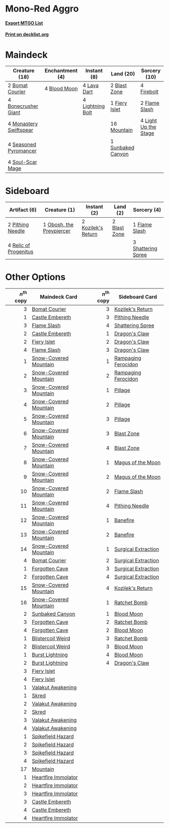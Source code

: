 # Mono-Red Aggro

#### [Export MTGO List](../collection/Mono-Red%20Aggro/Mono-Red%20Aggro.txt)
#### [Print on decklist.org](http://decklist.org/?deckmain=2%09Blast%20Zone%0A4%09Blood%20Moon%0A2%09Bomat%20Courier%0A4%09Bonecrusher%20Giant%0A1%09Fiery%20Islet%0A4%09Firebolt%0A2%09Flame%20Slash%0A4%09Lava%20Dart%0A4%09Light%20Up%20the%20Stage%0A4%09Lightning%20Bolt%0A4%09Monastery%20Swiftspear%0A16%09Mountain%0A4%09Seasoned%20Pyromancer%0A4%09Soul-Scar%20Mage%0A1%09Sunbaked%20Canyon&deckside=2%09Blast%20Zone%0A1%09Flame%20Slash%0A2%09Kozilek's%20Return%0A1%09Obosh,%20the%20Preypiercer%0A2%09Pithing%20Needle%0A4%09Relic%20of%20Progenitus%0A3%09Shattering%20Spree)
# Maindeck

|                                          Creature (18)                                          |                                   Enchantment (4)                                    |                                      Instant (8)                                       |                                         Land (20)                                          |                                         Sorcery (10)                                          |
|-------------------------------------------------------------------------------------------------|--------------------------------------------------------------------------------------|----------------------------------------------------------------------------------------|--------------------------------------------------------------------------------------------|-----------------------------------------------------------------------------------------------|
|2 [Bomat Courier](http://gatherer.wizards.com/Pages/Card/Details.aspx?multiverseid=417772)       |4 [Blood Moon](http://gatherer.wizards.com/Pages/Card/Details.aspx?multiverseid=45386)|4 [Lava Dart](http://gatherer.wizards.com/Pages/Card/Details.aspx?multiverseid=29766)   |2 [Blast Zone](http://gatherer.wizards.com/Pages/Card/Details.aspx?multiverseid=461171)     |4 [Firebolt](http://gatherer.wizards.com/Pages/Card/Details.aspx?multiverseid=189236)          |
|4 [Bonecrusher Giant](http://gatherer.wizards.com/Pages/Card/Details.aspx?multiverseid=473077)   |                                                                                      |4 [Lightning Bolt](http://gatherer.wizards.com/Pages/Card/Details.aspx?multiverseid=806)|1 [Fiery Islet](http://gatherer.wizards.com/Pages/Card/Details.aspx?multiverseid=464187)    |2 [Flame Slash](http://gatherer.wizards.com/Pages/Card/Details.aspx?multiverseid=416914)       |
|4 [Monastery Swiftspear](http://gatherer.wizards.com/Pages/Card/Details.aspx?multiverseid=438706)|                                                                                      |                                                                                        |16 [Mountain](http://gatherer.wizards.com/Pages/Card/Details.aspx?multiverseid=439859)      |4 [Light Up the Stage](http://gatherer.wizards.com/Pages/Card/Details.aspx?multiverseid=457251)|
|4 [Seasoned Pyromancer](http://gatherer.wizards.com/Pages/Card/Details.aspx?multiverseid=464094) |                                                                                      |                                                                                        |1 [Sunbaked Canyon](http://gatherer.wizards.com/Pages/Card/Details.aspx?multiverseid=464196)|                                                                                               |
|4 [Soul-Scar Mage](http://gatherer.wizards.com/Pages/Card/Details.aspx?multiverseid=426850)      |                                                                                      |                                                                                        |                                                                                            |                                                                                               |


# Sideboard

|                                          Artifact (6)                                          |                                           Creature (1)                                            |                                         Instant (2)                                         |                                       Land (2)                                        |                                         Sorcery (4)                                         |
|------------------------------------------------------------------------------------------------|---------------------------------------------------------------------------------------------------|---------------------------------------------------------------------------------------------|---------------------------------------------------------------------------------------|---------------------------------------------------------------------------------------------|
|2 [Pithing Needle](http://gatherer.wizards.com/Pages/Card/Details.aspx?multiverseid=129526)     |1 [Obosh, the Preypiercer](http://gatherer.wizards.com/Pages/Card/Details.aspx?multiverseid=479748)|2 [Kozilek's Return](http://gatherer.wizards.com/Pages/Card/Details.aspx?multiverseid=407608)|2 [Blast Zone](http://gatherer.wizards.com/Pages/Card/Details.aspx?multiverseid=461171)|1 [Flame Slash](http://gatherer.wizards.com/Pages/Card/Details.aspx?multiverseid=416914)     |
|4 [Relic of Progenitus](http://gatherer.wizards.com/Pages/Card/Details.aspx?multiverseid=174824)|                                                                                                   |                                                                                             |                                                                                       |3 [Shattering Spree](http://gatherer.wizards.com/Pages/Card/Details.aspx?multiverseid=456224)|


# Other Options

|*n*<sup>th</sup> copy|                                         Maindeck Card                                          |*n*<sup>th</sup> copy|                                        Sideboard Card                                        |
|--------------------:|------------------------------------------------------------------------------------------------|--------------------:|----------------------------------------------------------------------------------------------|
|                    3|[Bomat Courier](http://gatherer.wizards.com/Pages/Card/Details.aspx?multiverseid=417772)        |                    3|[Kozilek's Return](http://gatherer.wizards.com/Pages/Card/Details.aspx?multiverseid=407608)   |
|                    1|[Castle Embereth](http://gatherer.wizards.com/Pages/Card/Details.aspx?multiverseid=473201)      |                    3|[Pithing Needle](http://gatherer.wizards.com/Pages/Card/Details.aspx?multiverseid=129526)     |
|                    3|[Flame Slash](http://gatherer.wizards.com/Pages/Card/Details.aspx?multiverseid=416914)          |                    4|[Shattering Spree](http://gatherer.wizards.com/Pages/Card/Details.aspx?multiverseid=456224)   |
|                    2|[Castle Embereth](http://gatherer.wizards.com/Pages/Card/Details.aspx?multiverseid=473201)      |                    1|[Dragon's Claw](http://gatherer.wizards.com/Pages/Card/Details.aspx?multiverseid=129527)      |
|                    2|[Fiery Islet](http://gatherer.wizards.com/Pages/Card/Details.aspx?multiverseid=464187)          |                    2|[Dragon's Claw](http://gatherer.wizards.com/Pages/Card/Details.aspx?multiverseid=129527)      |
|                    4|[Flame Slash](http://gatherer.wizards.com/Pages/Card/Details.aspx?multiverseid=416914)          |                    3|[Dragon's Claw](http://gatherer.wizards.com/Pages/Card/Details.aspx?multiverseid=129527)      |
|                    1|[Snow-Covered Mountain](http://gatherer.wizards.com/Pages/Card/Details.aspx?multiverseid=121233)|                    1|[Rampaging Ferocidon](http://gatherer.wizards.com/Pages/Card/Details.aspx?multiverseid=435308)|
|                    2|[Snow-Covered Mountain](http://gatherer.wizards.com/Pages/Card/Details.aspx?multiverseid=121233)|                    2|[Rampaging Ferocidon](http://gatherer.wizards.com/Pages/Card/Details.aspx?multiverseid=435308)|
|                    3|[Snow-Covered Mountain](http://gatherer.wizards.com/Pages/Card/Details.aspx?multiverseid=121233)|                    1|[Pillage](http://gatherer.wizards.com/Pages/Card/Details.aspx?multiverseid=14755)             |
|                    4|[Snow-Covered Mountain](http://gatherer.wizards.com/Pages/Card/Details.aspx?multiverseid=121233)|                    2|[Pillage](http://gatherer.wizards.com/Pages/Card/Details.aspx?multiverseid=14755)             |
|                    5|[Snow-Covered Mountain](http://gatherer.wizards.com/Pages/Card/Details.aspx?multiverseid=121233)|                    3|[Pillage](http://gatherer.wizards.com/Pages/Card/Details.aspx?multiverseid=14755)             |
|                    6|[Snow-Covered Mountain](http://gatherer.wizards.com/Pages/Card/Details.aspx?multiverseid=121233)|                    3|[Blast Zone](http://gatherer.wizards.com/Pages/Card/Details.aspx?multiverseid=461171)         |
|                    7|[Snow-Covered Mountain](http://gatherer.wizards.com/Pages/Card/Details.aspx?multiverseid=121233)|                    4|[Blast Zone](http://gatherer.wizards.com/Pages/Card/Details.aspx?multiverseid=461171)         |
|                    8|[Snow-Covered Mountain](http://gatherer.wizards.com/Pages/Card/Details.aspx?multiverseid=121233)|                    1|[Magus of the Moon](http://gatherer.wizards.com/Pages/Card/Details.aspx?multiverseid=136152)  |
|                    9|[Snow-Covered Mountain](http://gatherer.wizards.com/Pages/Card/Details.aspx?multiverseid=121233)|                    2|[Magus of the Moon](http://gatherer.wizards.com/Pages/Card/Details.aspx?multiverseid=136152)  |
|                   10|[Snow-Covered Mountain](http://gatherer.wizards.com/Pages/Card/Details.aspx?multiverseid=121233)|                    2|[Flame Slash](http://gatherer.wizards.com/Pages/Card/Details.aspx?multiverseid=416914)        |
|                   11|[Snow-Covered Mountain](http://gatherer.wizards.com/Pages/Card/Details.aspx?multiverseid=121233)|                    4|[Pithing Needle](http://gatherer.wizards.com/Pages/Card/Details.aspx?multiverseid=129526)     |
|                   12|[Snow-Covered Mountain](http://gatherer.wizards.com/Pages/Card/Details.aspx?multiverseid=121233)|                    1|[Banefire](http://gatherer.wizards.com/Pages/Card/Details.aspx?multiverseid=186613)           |
|                   13|[Snow-Covered Mountain](http://gatherer.wizards.com/Pages/Card/Details.aspx?multiverseid=121233)|                    2|[Banefire](http://gatherer.wizards.com/Pages/Card/Details.aspx?multiverseid=186613)           |
|                   14|[Snow-Covered Mountain](http://gatherer.wizards.com/Pages/Card/Details.aspx?multiverseid=121233)|                    1|[Surgical Extraction](http://gatherer.wizards.com/Pages/Card/Details.aspx?multiverseid=397706)|
|                    4|[Bomat Courier](http://gatherer.wizards.com/Pages/Card/Details.aspx?multiverseid=417772)        |                    2|[Surgical Extraction](http://gatherer.wizards.com/Pages/Card/Details.aspx?multiverseid=397706)|
|                    1|[Forgotten Cave](http://gatherer.wizards.com/Pages/Card/Details.aspx?multiverseid=376344)       |                    3|[Surgical Extraction](http://gatherer.wizards.com/Pages/Card/Details.aspx?multiverseid=397706)|
|                    2|[Forgotten Cave](http://gatherer.wizards.com/Pages/Card/Details.aspx?multiverseid=376344)       |                    4|[Surgical Extraction](http://gatherer.wizards.com/Pages/Card/Details.aspx?multiverseid=397706)|
|                   15|[Snow-Covered Mountain](http://gatherer.wizards.com/Pages/Card/Details.aspx?multiverseid=121233)|                    4|[Kozilek's Return](http://gatherer.wizards.com/Pages/Card/Details.aspx?multiverseid=407608)   |
|                   16|[Snow-Covered Mountain](http://gatherer.wizards.com/Pages/Card/Details.aspx?multiverseid=121233)|                    1|[Ratchet Bomb](http://gatherer.wizards.com/Pages/Card/Details.aspx?multiverseid=370623)       |
|                    2|[Sunbaked Canyon](http://gatherer.wizards.com/Pages/Card/Details.aspx?multiverseid=464196)      |                    1|[Blood Moon](http://gatherer.wizards.com/Pages/Card/Details.aspx?multiverseid=45386)          |
|                    3|[Forgotten Cave](http://gatherer.wizards.com/Pages/Card/Details.aspx?multiverseid=376344)       |                    2|[Ratchet Bomb](http://gatherer.wizards.com/Pages/Card/Details.aspx?multiverseid=370623)       |
|                    4|[Forgotten Cave](http://gatherer.wizards.com/Pages/Card/Details.aspx?multiverseid=376344)       |                    2|[Blood Moon](http://gatherer.wizards.com/Pages/Card/Details.aspx?multiverseid=45386)          |
|                    1|[Blistercoil Weird](http://gatherer.wizards.com/Pages/Card/Details.aspx?multiverseid=289222)    |                    3|[Ratchet Bomb](http://gatherer.wizards.com/Pages/Card/Details.aspx?multiverseid=370623)       |
|                    2|[Blistercoil Weird](http://gatherer.wizards.com/Pages/Card/Details.aspx?multiverseid=289222)    |                    3|[Blood Moon](http://gatherer.wizards.com/Pages/Card/Details.aspx?multiverseid=45386)          |
|                    1|[Burst Lightning](http://gatherer.wizards.com/Pages/Card/Details.aspx?multiverseid=397662)      |                    4|[Blood Moon](http://gatherer.wizards.com/Pages/Card/Details.aspx?multiverseid=45386)          |
|                    2|[Burst Lightning](http://gatherer.wizards.com/Pages/Card/Details.aspx?multiverseid=397662)      |                    4|[Dragon's Claw](http://gatherer.wizards.com/Pages/Card/Details.aspx?multiverseid=129527)      |
|                    3|[Fiery Islet](http://gatherer.wizards.com/Pages/Card/Details.aspx?multiverseid=464187)          |                     |                                                                                              |
|                    4|[Fiery Islet](http://gatherer.wizards.com/Pages/Card/Details.aspx?multiverseid=464187)          |                     |                                                                                              |
|                    1|[Valakut Awakening](http://gatherer.wizards.com/Pages/Card/Details.aspx?multiverseid=491818)    |                     |                                                                                              |
|                    1|[Skred](http://gatherer.wizards.com/Pages/Card/Details.aspx?multiverseid=122120)                |                     |                                                                                              |
|                    2|[Valakut Awakening](http://gatherer.wizards.com/Pages/Card/Details.aspx?multiverseid=491818)    |                     |                                                                                              |
|                    2|[Skred](http://gatherer.wizards.com/Pages/Card/Details.aspx?multiverseid=122120)                |                     |                                                                                              |
|                    3|[Valakut Awakening](http://gatherer.wizards.com/Pages/Card/Details.aspx?multiverseid=491818)    |                     |                                                                                              |
|                    4|[Valakut Awakening](http://gatherer.wizards.com/Pages/Card/Details.aspx?multiverseid=491818)    |                     |                                                                                              |
|                    1|[Spikefield Hazard](http://gatherer.wizards.com/Pages/Card/Details.aspx?multiverseid=491809)    |                     |                                                                                              |
|                    2|[Spikefield Hazard](http://gatherer.wizards.com/Pages/Card/Details.aspx?multiverseid=491809)    |                     |                                                                                              |
|                    3|[Spikefield Hazard](http://gatherer.wizards.com/Pages/Card/Details.aspx?multiverseid=491809)    |                     |                                                                                              |
|                    4|[Spikefield Hazard](http://gatherer.wizards.com/Pages/Card/Details.aspx?multiverseid=491809)    |                     |                                                                                              |
|                   17|[Mountain](http://gatherer.wizards.com/Pages/Card/Details.aspx?multiverseid=439859)             |                     |                                                                                              |
|                    1|[Heartfire Immolator](http://gatherer.wizards.com/Pages/Card/Details.aspx?multiverseid=485473)  |                     |                                                                                              |
|                    2|[Heartfire Immolator](http://gatherer.wizards.com/Pages/Card/Details.aspx?multiverseid=485473)  |                     |                                                                                              |
|                    3|[Heartfire Immolator](http://gatherer.wizards.com/Pages/Card/Details.aspx?multiverseid=485473)  |                     |                                                                                              |
|                    3|[Castle Embereth](http://gatherer.wizards.com/Pages/Card/Details.aspx?multiverseid=473201)      |                     |                                                                                              |
|                    4|[Castle Embereth](http://gatherer.wizards.com/Pages/Card/Details.aspx?multiverseid=473201)      |                     |                                                                                              |
|                    4|[Heartfire Immolator](http://gatherer.wizards.com/Pages/Card/Details.aspx?multiverseid=485473)  |                     |                                                                                              |

